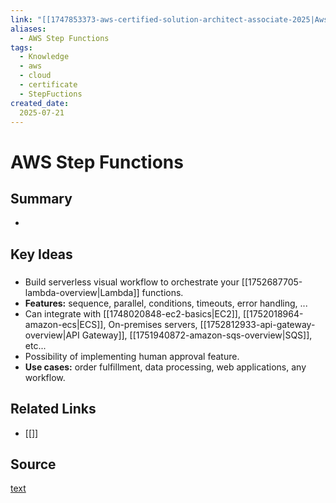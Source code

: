 ```yaml
---
link: "[[1747853373-aws-certified-solution-architect-associate-2025|Aws Certified Solution Architect Associate 2025]]"
aliases: 
  - AWS Step Functions
tags:
  - Knowledge
  - aws
  - cloud
  - certificate
  - StepFuctions
created_date:
  2025-07-21
---
```

# AWS Step Functions
## Summary
- 

## Key Ideas
### 
- Build serverless visual workflow to orchestrate your [[1752687705-lambda-overview|Lambda]] functions.
- **Features:** sequence, parallel, conditions, timeouts, error handling, ...
- Can integrate with [[1748020848-ec2-basics|EC2]], [[1752018964-amazon-ecs|ECS]], On-premises servers, [[1752812933-api-gateway-overview|API Gateway]], [[1751940872-amazon-sqs-overview|SQS]], etc...
- Possibility of implementing human approval feature.
- **Use cases:** order fulfillment, data processing, web applications, any workflow.

## Related Links
- [[]]

## Source
[text]()
